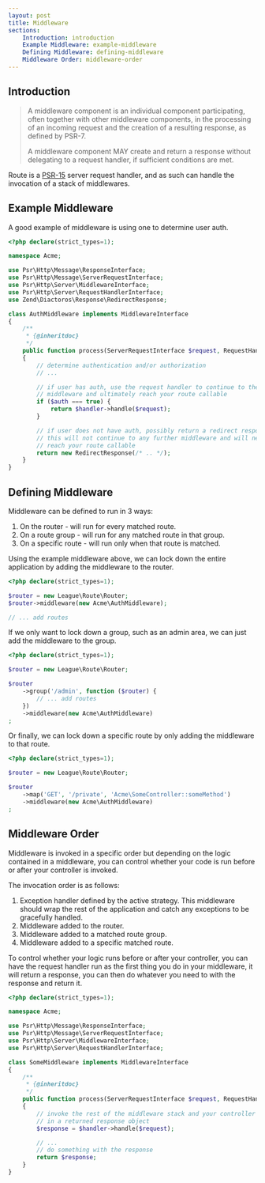 ```yaml
---
layout: post
title: Middleware
sections:
    Introduction: introduction
    Example Middleware: example-middleware
    Defining Middleware: defining-middleware
    Middleware Order: middleware-order
---
```

## Introduction

> A middleware component is an individual component participating, often together
> with other middleware components, in the processing of an incoming request and
> the creation of a resulting response, as defined by PSR-7.
>
> A middleware component MAY create and return a response without delegating to
> a request handler, if sufficient conditions are met.

Route is a [PSR-15](https://www.php-fig.org/psr/psr-15/) server request handler, and as such can handle the invocation of a stack of middlewares.

## Example Middleware

A good example of middleware is using one to determine user auth.

~~~php
<?php declare(strict_types=1);

namespace Acme;

use Psr\Http\Message\ResponseInterface;
use Psr\Http\Message\ServerRequestInterface;
use Psr\Http\Server\MiddlewareInterface;
use Psr\Http\Server\RequestHandlerInterface;
use Zend\Diactoros\Response\RedirectResponse;

class AuthMiddleware implements MiddlewareInterface
{
    /**
     * {@inheritdoc}
     */
    public function process(ServerRequestInterface $request, RequestHandlerInterface $handler): ResponseInterface
    {
        // determine authentication and/or authorization
        // ...

        // if user has auth, use the request handler to continue to the next
        // middleware and ultimately reach your route callable
        if ($auth === true) {
            return $handler->handle($request);
        }

        // if user does not have auth, possibly return a redirect response,
        // this will not continue to any further middleware and will never
        // reach your route callable
        return new RedirectResponse(/* .. */);
    }
}
~~~

## Defining Middleware

Middleware can be defined to run in 3 ways:

1. On the router - will run for every matched route.
2. On a route group - will run for any matched route in that group.
3. On a specific route - will run only when that route is matched.

Using the example middleware above, we can lock down the entire application by adding the middleware to the router.

~~~php
<?php declare(strict_types=1);

$router = new League\Route\Router;
$router->middleware(new Acme\AuthMiddleware);

// ... add routes
~~~

If we only want to lock down a group, such as an admin area, we can just add the middleware to the group.

~~~php
<?php declare(strict_types=1);

$router = new League\Route\Router;

$router
    ->group('/admin', function ($router) {
        // ... add routes
    })
    ->middleware(new Acme\AuthMiddleware)
;
~~~

Or finally, we can lock down a specific route by only adding the middleware to that route.

~~~php
<?php declare(strict_types=1);

$router = new League\Route\Router;

$router
    ->map('GET', '/private', 'Acme\SomeController::someMethod')
    ->middleware(new Acme\AuthMiddleware)
;
~~~

## Middleware Order

Middleware is invoked in a specific order but depending on the logic contained in a middleware, you can control whether your code is run before or after your controller is invoked.

The invocation order is as follows:

1. Exception handler defined by the active strategy. This middleware should wrap the rest of the application and catch any exceptions to be gracefully handled.
2. Middleware added to the router.
3. Middleware added to a matched route group.
4. Middleware added to a specific matched route.

To control whether your logic runs before or after your controller, you can have the request handler run as the first thing you do in your middleware, it will return a response, you can then do whatever you need to with the response and return it.

~~~php
<?php declare(strict_types=1);

namespace Acme;

use Psr\Http\Message\ResponseInterface;
use Psr\Http\Message\ServerRequestInterface;
use Psr\Http\Server\MiddlewareInterface;
use Psr\Http\Server\RequestHandlerInterface;

class SomeMiddleware implements MiddlewareInterface
{
    /**
     * {@inheritdoc}
     */
    public function process(ServerRequestInterface $request, RequestHandlerInterface $handler): ResponseInterface
    {
        // invoke the rest of the middleware stack and your controller resulting
        // in a returned response object
        $response = $handler->handle($request);

        // ...
        // do something with the response
        return $response;
    }
}
~~~
